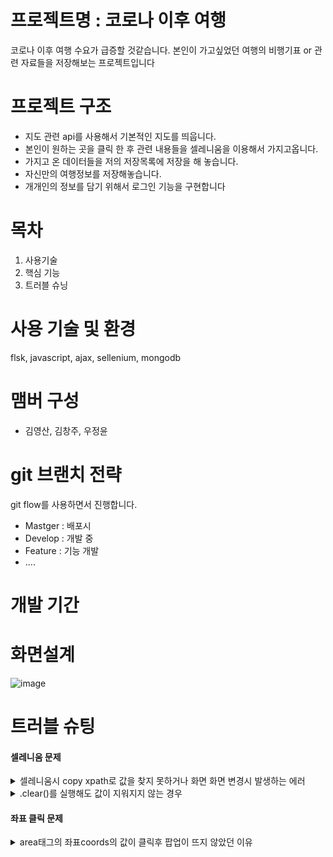 #  프로젝트명 : 코로나 이후 여행

코로나 이후 여행 수요가 급증할 것같습니다.
본인이 가고싶었던 여행의 비행기표 or 관련 자료들을 저장해보는 프로젝트입니다


# 프로젝트 구조  

*  지도 관련 api를 사용해서 기본적인 지도를 띄웁니다. 
*  본인이 원하는 곳을 클릭 한 후 관련 내용들을 셀레니움을 이용해서 가지고옵니다.
*  가지고 온 데이터들을 저의 저장목록에 저장을 해 놓습니다. 
*  자신만의 여행정보를 저장해놓습니다. 
*  개개인의 정보를 담기 위해서 로그인 기능을 구현합니다

# 목차 
1. 사용기술
2. 핵심 기능
3. 트러블 슈닝

# 사용 기술 및 환경
flsk, javascript, ajax, sellenium, mongodb

# 맴버 구성 
- 김영산, 김창주, 우정윤

# git 브랜치 전략 
git flow를 사용하면서 진행합니다.

- Mastger : 배포시 
- Develop : 개발 중 
- Feature : 기능 개발
- ....

# 개발 기간


# 화면설계
![image](https://user-images.githubusercontent.com/51309615/134605644-6844eeac-f87f-410c-a44e-15f6575daa5d.png)

# 트러블 슈팅

#### 셀레니움 문제 
<details>
<summary>셀레니움시 copy xpath로 값을 찾지 못하거나 화면 화면 변경시 발생하는 에러 </summary>
<div markdown="1">
- 셀레니움으로 값을 가져오기를 원하는 부분을 xpath느 link_text를 사용하기도 했습니다.그러나 모든 부분이 xpath로 먹히지는 않습니다 그럴때는 더 상위의 태그를 체킹해보는 시도를 해보아야합니다.
- 화면 변경시 알 수 없는 에러가 발생하기도 하는데 그 이유는 화면은 전환 했는데 셀레니움은 이전의 화면에서 아직 오지못했기때문입니다. 그래서 그부분을 기다려주기 위해서 tiem.sleep()으로 시간을 주면서 기다려주는 방법이 있습니다. 
</div>
</details>

<details>
<summary> .clear()를 실행해도 값이 지워지지 않는 경우 </summary>
<div markdown="1">
  - 값이 디폴트로 지정되어있는 경우 값을 clear()로 지워서 원하는 값을 입력하는걸로 알고있었습니다. 그러나 clear가 되지 않는 경우도 있습니다.
  - 이럴때는 전체선택과 delete로 clear를 대체해야합니다.
</div>
</details>

#### 좌표 클릭 문제 
<details>
<summary>area태그의 좌표coords의 값이 클릭후 팝업이 뜨지 않았던 이유</summary>
<div markdown="1">
- 처음에 설정한 좌표값이 임의로 지정한 값이라 적용되지 않았습니다.
- https://rgy0409.tistory.com/2881 를 참고하여 좌표값을 지정하는 방법을 알고 지정을 했는데 팝업이 뜨지않았습니다.
- 팝업이 뜨지않았던 이유는 세계지도 이미지위에 div태그를 사용하여 런던, 파리, 도쿄 등등의 도시를 대표하는 이미지를 추가로 넣어주어서 클릭이 되지않았습니다.
- 포토샵으로 해당 도시위치에 대표이미지를 합성해서 새로운 worldmap.png를 만들어 div태그들을 없애주었습니다.
</div>
</details>
